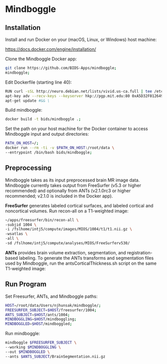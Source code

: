 # Mindboggle

## Installation

Install and run Docker on your (macOS, Linux, or Windows) host machine:

https://docs.docker.com/engine/installation/

Clone the Mindboggle Docker app:

```bash
git clone https://github.com/BIDS-Apps/mindboggle;
mindboggle;
```

Edit Dockerfile (starting line 40):

```bash
RUN curl -sSL http://neuro.debian.net/lists/vivid.us-ca.full | tee /etc/apt/sources.list.d/neurodebian.sources.list && \
apt-key adv --recv-keys --keyserver hkp://pgp.mit.edu:80 0xA5D32F012649A5A9 && \
apt-get update #&& \
```

Build mindboggle:

```bash
docker build -t bids/mindboggle .;
```

Set the path on your host machine for the Docker container to access Mindboggle input and output directories:

```bash
PATH_ON_HOST=/;
docker run --rm -ti -v $PATH_ON_HOST:/root/data \
--entrypoint /bin/bash bids/mindboggle;
```

## Preprocessing

Mindboggle takes as its input preprocessed brain MR image data. Mindboggle currently takes output from FreeSurfer (v5.3 or higher recommended) and optionally from ANTs (v2.1.0rc3 or higher recommended; v2.1.0 is included in the Docker app).

**FreeSurfer** generates labeled cortical surfaces, and labeled cortical and noncortical volumes. Run recon-all on a T1-weighted image:

```bash
~/apps/freesurfer/bin/recon-all \
-subjid 1004 \
-i /fslhome/intj5/compute/images/MIOS/1004/t1/t1.nii.gz \
-wsatlas \
-all \
-sd /fslhome/intj5/compute/analyses/MIOS/FreeSurferv530/
```

**ANTs** provides brain volume extraction, segmentation, and registration-based labeling. To generate the ANTs transforms and segmentation files used by Mindboggle, run the antsCorticalThickness.sh script on the same T1-weighted image:

## Run Program

Set Freesurfer, ANTs, and Mindboggle paths:

```bash
HOST=/root/data/Users/njhunsak/mindboggle/;
FREESURFER_SUBJECT=$HOST/freesurfer/1004;
ANTS_SUBJECT=$HOST/ants/1004;
MINDBOGGLING=$HOST/mindboggling;
MINDBOGGLED=$HOST/mindboggled;
```

Run mindboggle:

```bash
mindboggle $FREESURFER_SUBJECT \
--working $MINDBOGGLING \
--out $MINDBOGGLED \
--ants $ANTS_SUBJECT/BrainSegmentation.nii.gz
```
